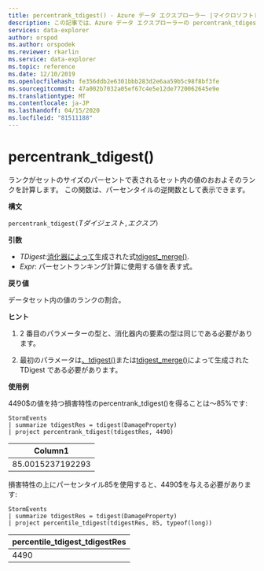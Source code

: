 ```yaml
---
title: percentrank_tdigest() - Azure データ エクスプローラー |マイクロソフトドキュメント
description: この記事では、Azure データ エクスプローラーの percentrank_tdigest() について説明します。
services: data-explorer
author: orspod
ms.author: orspodek
ms.reviewer: rkarlin
ms.service: data-explorer
ms.topic: reference
ms.date: 12/10/2019
ms.openlocfilehash: fe356ddb2e6301bbb283d2e6aa59b5c98f8bf3fe
ms.sourcegitcommit: 47a002b7032a05ef67c4e5e12de7720062645e9e
ms.translationtype: MT
ms.contentlocale: ja-JP
ms.lasthandoff: 04/15/2020
ms.locfileid: "81511188"
---
```

# <a name="percentrank_tdigest"></a>percentrank_tdigest()

ランクがセットのサイズのパーセントで表されるセット内の値のおおよそのランクを計算します。 この関数は、パーセンタイルの逆関数として表示できます。

**構文**

`percentrank_tdigest(`*Tダイジェスト*`,`*エクスプ*`)`

**引数**

* *TDigest*:[消化器によって](tdigest-aggfunction.md)生成された式[tdigest_merge()](tdigest-merge-aggfunction.md).
* *Expr*: パーセントランキング計算に使用する値を表す式。

**戻り値**

データセット内の値のランクの割合。

**ヒント**

1) 2 番目のパラメーターの型と、消化器内の要素の型は同じである必要があります。

2) 最初のパラメータは[、tdigest()](tdigest-aggfunction.md)または[tdigest_merge()](tdigest-merge-aggfunction.md)によって生成された TDigest である必要があります。

**使用例**

4490$の値を持つ損害特性のpercentrank_tdigest()を得ることは〜85%です:

```kusto
StormEvents
| summarize tdigestRes = tdigest(DamageProperty)
| project percentrank_tdigest(tdigestRes, 4490)

```

|Column1|
|---|
|85.0015237192293|


損害特性の上にパーセンタイル85を使用すると、4490$を与える必要があります:

```kusto
StormEvents
| summarize tdigestRes = tdigest(DamageProperty)
| project percentile_tdigest(tdigestRes, 85, typeof(long))

```

|percentile_tdigest_tdigestRes|
|---|
|4490|